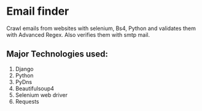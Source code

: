# Email finder
Crawl emails from websites with selenium,
Bs4, Python and validates them with Advanced
Regex. Also verifies them with smtp mail.

## Major Technologies used:
1. Django
2. Python
3. PyDns
4. Beautifulsoup4
5. Selenium web driver
6. Requests

